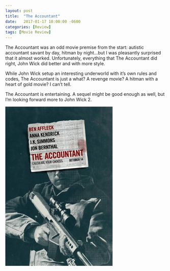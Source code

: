 ```yaml
---
layout: post
title:  "The Accountant"
date:   2017-01-17 10:00:00 -0600
categories: [Review]
tags: [Movie Review]
---
```


The Accountant was an odd movie premise from the start: autistic accountant savant by day, hitman by night...but I was pleasantly surprised that it almost worked. Unfortunately, everything that The Accountant did right, John Wick did better and with more style.

While John Wick setup an interesting underworld with it’s own rules and codes, The Accountant is just a what? A revenge movie? A hitman with a heart of gold movie? I can’t tell.

The Accountant is entertaining. A sequel might be good enough as well, but I’m looking forward more to John Wick 2.

![pic](/assets/2016/12/theaccountant.jpg)
